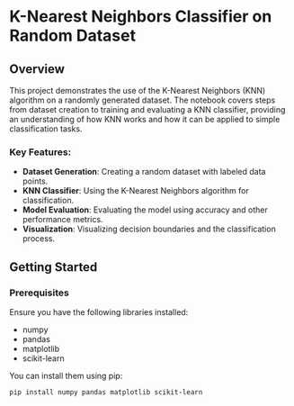 # K-Nearest Neighbors Classifier on Random Dataset

## Overview
This project demonstrates the use of the K-Nearest Neighbors (KNN) algorithm on a randomly generated dataset. The notebook covers steps from dataset creation to training and evaluating a KNN classifier, providing an understanding of how KNN works and how it can be applied to simple classification tasks.

### Key Features:
- **Dataset Generation**: Creating a random dataset with labeled data points.
- **KNN Classifier**: Using the K-Nearest Neighbors algorithm for classification.
- **Model Evaluation**: Evaluating the model using accuracy and other performance metrics.
- **Visualization**: Visualizing decision boundaries and the classification process.

## Getting Started

### Prerequisites
Ensure you have the following libraries installed:

- numpy
- pandas
- matplotlib
- scikit-learn

You can install them using pip:

```bash
pip install numpy pandas matplotlib scikit-learn
